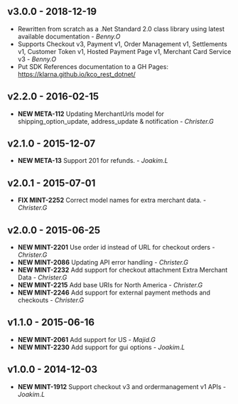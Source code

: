 ## v3.0.0 - 2018-12-19
- Rewritten from scratch as a .Net Standard 2.0 class library using latest available documentation - *Benny.O*
- Supports Checkout v3, Payment v1, Order Management v1, Settlements v1, Customer Token v1, Hosted Payment Page v1, Merchant Card Service v3 - *Benny.O*
- Put SDK References documentation to a GH Pages:
    https://klarna.github.io/kco_rest_dotnet/

## v2.2.0 - 2016-02-15
- **NEW META-112** Updating MerchantUrls model for shipping_option_update, address_update & notification - *Christer.G*

## v2.1.0 - 2015-12-07
- **NEW META-13** Support 201 for refunds. - *Joakim.L*

## v2.0.1 - 2015-07-01
- **FIX MINT-2252** Correct model names for extra merchant data. - *Christer.G*

## v2.0.0 - 2015-06-25
- **NEW MINT-2201** Use order id instead of URL for checkout orders - *Christer.G*
- **NEW MINT-2086** Updating API error handling - *Christer.G*
- **NEW MINT-2232** Add support for checkout attachment Extra Merchant Data - *Christer.G*
- **NEW MINT-2215** Add base URIs for North America - *Christer.G*
- **NEW MINT-2246** Add support for external payment methods and checkouts - *Christer.G*

## v1.1.0 - 2015-06-16
- **NEW MINT-2061** Add support for US - *Majid.G*
- **NEW MINT-2230** Add support for gui options - *Joakim.L*

## v1.0.0 - 2014-12-03
- **NEW MINT-1912** Support checkout v3 and ordermanagement v1 APIs - *Joakim.L*